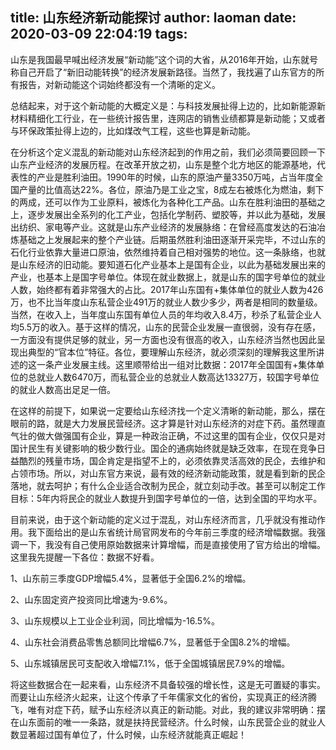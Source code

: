 title: 山东经济新动能探讨
author: laoman
date: 2020-03-09 22:04:19
tags:
---
山东是我国最早喊出经济发展“新动能”这个词的大省，从2016年开始，山东就号称自己开启了“新旧动能转换”的经济发展新路径。当然了，我找遍了山东官方的所有报告，对新动能这个词始终都没有一个清晰的定义。
<!-- more-->
总结起来，对于这个新动能的大概定义是：与科技发展扯得上边的，比如新能源新材料精细化工行业，在一些统计报告里，连网店的销售业绩都算是新动能；又或者与环保政策扯得上边的，比如煤改气工程，这些也算是新动能。



在分析这个定义混乱的新动能对山东经济起到的作用之前，我们必须简要回顾一下山东产业经济的发展历程。在改革开放之初，山东是整个北方地区的能源基地，代表性的产业是胜利油田。1990年的时候，山东的原油产量3350万吨，占当年度全国产量的比值高达22%。各位，原油乃是工业之宝，8成左右被炼化为燃油，剩下的两成，还可以作为工业原料，被炼化为各种化工产品。山东在胜利油田的基础之上，逐步发展出全系列的化工产业，包括化学制药、塑胶等，并以此为基础，发展出纺织、家电等产业。这就是山东产业经济的发展脉络：在曾经高度发达的石油冶炼基础之上发展起来的整个产业链。后期虽然胜利油田逐渐开采完毕，不过山东的石化行业依靠大量进口原油，依然维持着自己相对强势的地位。这一条脉络，也就是山东经济的旧动能。要知道石化产业基本上是国有企业，以此为基础发展出来的产业，也基本上是国字号单位。体现在就业数据上，就是山东的国字号单位的就业人数，始终都有着非常强大的占比。2017年山东国有+集体单位的就业人数为426万，也不比当年度山东私营企业491万的就业人数少多少，两者是相同的数量级。当然，在收入上，当年度山东国有单位人员的年均收入8.4万，秒杀了私营企业人均5.5万的收入。基于这样的情况，山东的民营企业发展一直很弱，没有存在感，一方面没有提供足够的就业，另一方面也没有很高的收入，山东经济当然也因此呈现出典型的“官本位”特征。各位，要理解山东经济，就必须深刻的理解我这里所讲述的这一条产业发展主线。这里顺带给出一组对比数据：2017年全国国有+集体单位的总就业人数6470万，而私营企业的总就业人数高达13327万，较国字号单位的就业人数高出足足一倍。



在这样的前提下，如果说一定要给山东经济找一个定义清晰的新动能，那么，摆在眼前的路，就是大力发展民营经济。这才算是针对山东经济的对症下药。虽然理直气壮的做大做强国有企业，算是一种政治正确，不过这里的国有企业，仅仅只是对国计民生有关键影响的极少数行业。国企的通病始终就是缺乏效率，在现在竞争日益酷烈的残量市场，国企肯定是指望不上的，必须依靠灵活高效的民企，去维护和占领市场。所以，对山东官方来说，最有效的经济新动能政策，就是看到新的民企落地，就去呵护；有什么企业适合改制为民企，就立刻动手改。甚至可以制定工作目标：5年内将民企的就业人数提升到国字号单位的一倍，达到全国的平均水平。



目前来说，由于这个新动能的定义过于混乱，对山东经济而言，几乎就没有推动作用。我下面给出的是山东省统计局官网发布的今年前三季度的经济增幅数据。我强调一下，我没有自己使用原始数据来计算增幅，而是直接使用了官方给出的增幅。这里我先提醒一下各位：数据不好看。

1、山东前三季度GDP增幅5.4%，显著低于全国6.2%的增幅。

2、山东固定资产投资同比增速为-9.6%。

3、山东规模以上工业企业利润，同比增幅为-16.5%。

4、山东社会消费品零售总额同比增幅6.7%，显著低于全国8.2%的增幅。

5、山东城镇居民可支配收入增幅7.1%，低于全国城镇居民7.9%的增幅。



将这些数据合在一起来看，山东经济不具备较强的增长性，这是无可置疑的事实。而要让山东经济火起来，让这个传承了千年儒家文化的省份，实现真正的经济腾飞，唯有对症下药，赋予山东经济以真正的新动能。对此，我的建议非常明确：摆在山东面前的唯一一条路，就是扶持民营经济。什么时候，山东民营企业的就业人数显著超过国有单位了，什么时候，山东经济就能真正崛起！
